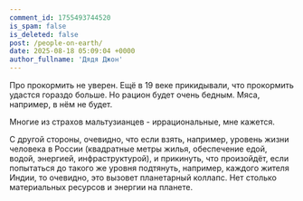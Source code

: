 ```yaml
---
comment_id: 1755493744520
is_spam: false
is_deleted: false
post: /people-on-earth/
date: 2025-08-18 05:09:04 +0000
author_fullname: 'Дядя Джон'
---
```


Про прокормить не уверен. Ещё в 19 веке прикидывали, что прокормить удастся гораздо больше. Но рацион будет очень бедным. Мяса, например, в нём не будет.

Многие из страхов мальтузианцев - иррациональные, мне кажется.

С другой стороны, очевидно, что если взять, например, уровень жизни человека в России (квадратные метры жилья, обеспечение едой, водой, энергией, инфраструктурой), и прикинуть, что произойдёт, если попытаться до такого же уровня подтянуть, например, каждого жителя Индии, то очевидно, это вызовет планетарный коллапс. Нет столько материальных ресурсов и энергии на планете.

